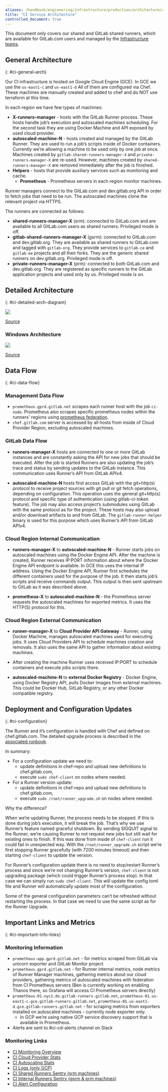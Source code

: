 ```yaml
---
aliases: /handbook/engineering/infrastructure/production/architecture/ci-architecture.html
title: "CI Service Architecture"
controlled_document: true
---
```


This document only covers our shared and GitLab shared runners, which are
available for GitLab.com users and managed by the [Infrastructure teams](../).







## General Architecture

{: #ci-general-arch}

Our CI infrastructure is hosted on Google Cloud Engine (GCE). In GCE we
use the `us-east1-c` and `us-east1-d`  All of them are configured via
Chef. These machines are manually created and added to chef and do NOT
use terraform at this time.

In each region we have few types of machines:

- **X-runners-manager** - hosts with the GitLab Runner process. These hosts
  handle job’s execution and autoscaled machines scheduling. For the second task
  they are using Docker Machine and API exposed by used cloud provider.
- **autoscaled-machine-N** - hosts created and managed by the GitLab Runner.
  They are used to run a job’s scripts inside of Docker containers. Currently
  we’re allowing a machine to be used only by one job at once. Machines created
  by `gitlab-shared-runners-manager-X` and `private-runners-manager-X` are
  re-used. However, machines created by `shared-runners-manager-X` are removed
  immediately after the job is finished.
- **Helpers** - hosts that provide auxiliary services such as monitoring and
  cache.
  - **Prometheus** - Prometheus servers in each region monitor machines.

Runner managers connect to the GitLab.com and dev.gitlab.org API in order to
fetch jobs that need to be run. The autoscaled machines clone the relevant
project via HTTPS.

The runners are connected as follows:

- **shared-runners-manager-X** (srm): connected to GitLab.com and are available
  to all GitLab.com users as shared runners.  Privileged mode is off.
- **gitlab-shared-runners-manager-X** (gsrm): connected to GitLab.com and
  dev.gitlab.org. They are available as shared runners to GitLab.com and tagged
  with `gitlab-org`. They provide services to `gitlab-ce` and `gitlab-ee`
  projects and all their forks. They are the generic shared runners on
  dev.gitlab.org. Privileged mode is off.
- **private-runners-manager-X** (prm): connected to both GitLab.com and
  dev.gitlab.org. They are registered as specific runners to the GitLab
  application projects and used only by us. Privileged mode is on.

## Detailed Architecture

{: #ci-detailed-arch-diagram}

<img src="/images/handbook/engineering/infrastructure/production-architecture/ci-cd-gce-arch.png">

[Source](https://docs.google.com/drawings/d/1tskQW-dCHNMN-f6mfrtbcWRGKC4vZzg5UiQrpR28wTU/edit?usp=sharing)

### Windows Architecture

<img src="/images/handbook/engineering/infrastructure/production-architecture/windows-ci-cd.png">

[Source](https://docs.google.com/drawings/d/1oApCYUuh7ft8hnm9ToWjG8Ce9g1Hvo8MKTBL5DtjDk8/edit)


## Data Flow

{: #ci-data-flow}

### Management Data Flow

- `prometheus.gprd.gitlab.net` scrapes each runner host with the job `ci-node`.
   Prometheus also scrapes specific prometheus nodes within the runners' regions
   using [prometheus
   federation](https://prometheus.io/docs/prometheus/latest/federation/).
- `chef.gitlab.com` server is accessed by all hosts from inside of Cloud
   Provider Region, excluding autoscaled machines.

### GitLab Data Flow

- **runners-manager-X** hosts are connected to one or more GitLab instances and
  are constantly asking the API for new jobs that should be executed. After the
  job is started Runners are also updating the job’s trace and status by sending
  updates to the GitLab instance. This communication uses Runner’s API from
  GitLab APIv4.

- **autoscaled-machine-N** hosts first access GitLab with the git+http(s)
  protocol to receive project sources with git pull or git fetch operations,
  depending on configuration. This operation uses the general git+http(s)
  protocol and specific type of authentication (using gitlab-ci-token feature).
  The job may also access project’s submodules using GitLab with the same
  protocol as for the project. These hosts may also upload and/or download
  artifacts to and from GitLab. The `gitlab-runner-helper` binary is used for
  this purpose which uses Runner’s API from GitLab APIv4.

### Cloud Region Internal Communication

- **runners-manager-X** to **autoscaled-machine-N** - Runner starts jobs
  on autoscaled machines using the Docker Engine API. After the machine
  is created, Runner receives IP:PORT information about where the Docker
  Engine API endpoint is available. In GCE this uses the internal IP
  address. Using the Docker Engine API, Runner first schedules the
  different containers used for the purpose of the job. It then starts
  job’s scripts and receive commands output. This output is then sent
  upstream to GitLab as it was described above.

- **prometheus-X** to **autoscaled-machine-N** - the Prometheus server requests
  the autoscaled machines for exported metrics. It uses the HTTP(S) protocol for
  this.

### Cloud Region External Communication

- **runner-manager-X** to **Cloud Provider API Gateway** - Runner, using Docker
  Machine, manages autoscaled machines used for executing jobs. It uses Cloud
  Providers API to schedule machines creation and removals. It also uses the
  same API to gather information about existing machines.

- After creating the machine Runner uses received IP:PORT to schedule containers
  and execute jobs scripts there.

- **autoscaled-machine-N** to **external Docker Registry** - Docker Engine,
  using Docker Registry API, pulls Docker Images from external machines. This
  could be Docker Hub, GitLab Registry, or any other Docker compatible registry.

## Deployment and Configuration Updates

{: #ci-configuration}

The Runner and it’s configuration is handled with Chef and defined on
chef.gitlab.com. The detailed upgrade process is described in the [associated
runbook](https://gitlab.com/gitlab-com/runbooks/blob/master/howto/update-gitlab-runner-on-managers.md).

In summary:

- For a configuration update we need to:
  - update definitions in chef-repo and upload new definitions to
    chef.gitlab.com,
  - execute `sudo chef-client` on nodes where needed.
- For a Runner version update:
  - update definitions in chef-repo and upload new definitions to
    chef.gitlab.com,
  - execute `sudo /root/runner_upgrade.sh` on nodes where needed.

Why the difference?

When we’re updating Runner, the process needs to be stopped. If this is done
during job’s execution, it will break the job. That’s why we use Runner’s
feature named graceful shutdown. By sending SIGQUIT signal to the Runner, we’re
causing Runner to not request new jobs but still wait for existing ones to
finish. If this was done from inside of `chef-client` run it could fail in
unexpected way. With the `/root/runner_upgrade.sh` script we’re first stopping
Runner gracefully (with 7200 minutes timeout) and then starting `chef-client` to
update the version.

For Runner’s configuration update there is no need to stop/restart Runner’s
process and since we’re not changing Runner’s version, `chef-client` is not
upgrading package (which could trigger Runner’s process stop). In that case we
can simply run `sudo chef-client`. This will update the config.toml file and
Runner will automatically update most of the configuration.

Some of the general configuration parameters can’t be refreshed without
restarting the process. In that case we need to use the same script as for the
Runner Upgrade.

## Important Links and Metrics

{: #ci-important-info-links}

### Monitoring Information

- `prometheus-app.gprd.gitlab.net` - for metrics scraped from GitLab via unicorn
  exporter and GitLab Monitor project
- `prometheus.gprd.gitlab.net` - for Runner internal metrics, node metrics of
  Runner Manager machines, gathering metrics about our cloud providers,
  gathering metrics of autoscaled machines with federation from CI Prometheus
  servers (Ben is currently working on enabling Thanos there, so Grafana will
  access CI Prometheus servers directly)
- `prometheus-01.nyc1.do.gitlab-runners.gitlab.net`,
  `prometheus-01.us-east1-c.gce.gitlab-runners.gitlab.net`,
  `prometheus-01.us-east1-d.gce.gitlab-runners.gitlab.net` - for scraping
  metrics from exporters installed on autoscaled machines - currently node
  exporter only.
  - In GCP we’re using native GCP service discovery support that is available in
    Prometheus.
- Alerts are sent to #ci-cd-alerts channel on Slack


### Monitoring Links

- [CI Monitoring Overview](https://dashboards.gitlab.net/d/000000159/ci)
- [CI Cloud Provider
  Stats](https://dashboards.gitlab.net/d/sXVh89Imk/ci-autoscaling-providers)
- [CI Autoscaling
  Stats](https://dashboards.gitlab.net/d/sv_pUrImz/ci-autoscaled-machines-metrics)
- [CI Logs (only
  GCP)](https://log.gprd.gitlab.net/goto/28a7ad7581fa7e86d519247a5456addd)
- [CI Shared Runners Sentry (srm
  machines)](https://sentry.gitlab.net/gitlab/shared-gitlab-runners/)
- [CI Internal Runners Sentry (gsrm & prm
  machines)](https://sentry.gitlab.net/gitlab/internal-gitlab-runners/)
- [CI Alert
  Configuration](https://gitlab.com/gitlab-com/runbooks/blob/master/alerts/gitlab-com-ci.yml)

